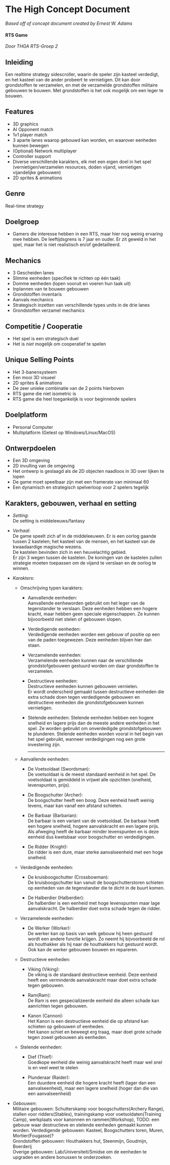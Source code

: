 # The High Concept Document

_Based off of concept document created by Ernest W. Adams_

#### RTS Game

_Door THGA RTS-Groep 2_

## Inleiding

Een realtime strategy sidescroller, waarin de speler zijn kasteel verdedigt,
en het kasteel van de ander probeert te vernietigen. Dit kan door grondstoffen te verzamelen, en
met de verzamelde grondstoffen militaire gebouwen te bouwen. Met grondstoffen is het ook mogelijk
om een leger te bouwen.

## Features

- 3D graphics
- AI Opponent match
- 1v1 player match
- 3 aparte lanes waarop gebouwd kan worden, en waarover eenheden kunnen bewegen
- (Optional) Network multiplayer
- Controller support
- Diverse verschillende karakters, elk met een eigen doel in het spel (vernietigen/verzamelen resources, doden vijand, vernietigen vijandelijke gebouwen)
- 2D sprites & animations

## Genre

Real-time strategy

## Doelgroep

- Gamers die interesse hebben in een RTS, maar hier nog weinig ervaring mee hebben.
  De leeftijdsgrens is 7 jaar en ouder. Er zit geweld in het spel, maar het is niet realistisch en/of gedetailleerd.

## Mechanics

- 3 Gescheiden lanes
- Slimme eenheden (specifiek te richten op één taak)
- Domme eenheden (lopen vooruit en voeren hun taak uit)
- Inplannen van te bouwen gebouwen
- Grondstoffen inventaris
- Aanvals mechanics
- Strategisch inzetten van verschillende types units in de drie lanes
- Grondstoffen verzamel mechanics

## Competitie / Cooperatie

- Het spel is een strategisch duel
- Het is _niet_ mogelijk om cooperatief te spelen

## Unique Selling Points

- Het 3-banensysteem
- Een mooi 3D visueel
- 2D sprites & animations
- De zeer unieke combinatie van de 2 points hierboven
- RTS game die niet isometric is
- RTS game die heel toegankelijk is voor beginnende spelers

## Doelplatform

- Personal Computer
- Multiplatform (Getest op Windows/Linux/MacOS)

## Ontwerpdoelen

- Een 3D omgeving
- 2D invulling van de omgeving
- Het ontwerp is geslaagd als de 2D objecten naadloos in 3D over lijken te lopen
- De game moet speelbaar zijn met een framerate van minimaal 60
- Een dynamisch en strategisch spelverloop voor 2 spelers tegelijk

## Karakters, gebouwen, verhaal en setting

- _Setting_:  
  De setting is middeleeuws/fantasy

- _Verhaal_:  
  De game speelt zich af in de middeleeuwen. Er is een oorlog gaande tussen 2 kastelen; het kasteel van de mensen, en het kasteel van de kwaadaardige magische wezens.  
  De kastelen bevinden zich in een heuvelachtig gebied.  
  Er zijn 3 wegen tussen de kastelen. De koningen van de kastelen zullen strategie moeten toepassen om de vijand te verslaan en de oorlog te winnen.

- _Karakters_:

  - Omschrijving typen karakters:

    - Aanvallende eenheden:  
      Aanvallende eenheworden gebruikt om het leger van de tegenstander te verslaan. Deze eenheden hebben een hogere kracht, maar hebben geen speciale eigenschappen. Ze kunnen bijvoorbeeld niet stelen of gebouwen slopen.

    - Verdedigende eenheden:  
      Verdedigende eenheden worden een gebouw of positie op een van de paden toegewezen. Deze eenheden blijven hier dan staan.

    - Verzamelende eenheden:  
      Verzamelende eenheden kunnen naar de verschillende grondstofgebouwen gestuurd worden om daar grondstoffen te verzamelen.

    - Destructieve eenheden:  
      Destructieve eenheden kunnen gebouwen vernielen.  
      Er wordt onderscheid gemaakt tussen destructieve eenheden die extra schade doen tegen verdedigende gebouwen en destructieve eenheden die grondstofgebouwen kunnen vernietigen.

    - Stelende eenheden:
      Stelende eenheden hebben een hogere snelheid en lagere prijs dan de meeste andere eenheden in het spel.
      Ze worden gebruikt om onverdedigde grondstofgebouwen te plunderen. Stelende eenheden worden vooral in het begin van het spel gebruikt, wanneer verdedigingen nog een grote investering zijn.
      <hr>

  - Aanvallende eenheden:

    - De Voetsoldaat (Swordsman):  
      De voetsoldaat is de meest standaard eenheid in het spel. De voetsoldaat is gemiddeld in vrijwel alle opzichten (snelheid, levenspunten, prijs).

    - De Boogschutter (Archer):  
      De boogschutter heeft een boog. Deze eenheid heeft weinig levens, maar kan vanaf een afstand schieten.

    - De Barbaar (Barbarian):  
      De barbaar is een variant van de voetsoldaat. De barbaar heeft een hogere snelheid, hogere aanvalskracht en een lagere prijs.
      Als afweging heeft de barbaar minder levenspunten en is deze eenheid dus kwetsbaar voor boogschutter en verdedigingen.

    - De Ridder (Knight):  
      De ridder is een dure, maar sterke aanvalseenheid met een hoge snelheid.

  - Verdedigende eenheden:

    - De kruisboogschutter (Crossbowman):  
      De kruisboogschutter kan vanuit de boogschutterstoren schieten op eenheden van de tegenstander die te dicht in de buurt komen.

    - De Halberdier (Halberdier):  
      De halberdier is een eenheid met hoge levenspunten maar lage aanvalskracht. De halberdier doet extra schade tegen de ridder.

  - Verzamelende eenheden:

    - De Werker (Worker):  
      De werker kan op basis van welk gebouw hij heen gestuurd wordt een andere functie krijgen.
      Zo neemt hij bijvoorbeeld de rol als houthakker als hij naar de houthakkers hut gestuurd wordt.  
      Ook kan de werker gebouwen bouwen en repareren.

  - Destructieve eenheden:

    - Viking (Viking):  
      De viking is de standaard destructieve eenheid. Deze eenheid heeft een verminderde aanvalskracht maar doet extra schade tegen gebouwen.

    - Ram(Ram):  
      De Ram is een gespecializeerde eenheid die alleen schade kan aanrichten tegen gebouwen.

    - Kanon (Cannon):  
      Het Kanon is een destructieve eenheid die op afstand kan schieten op gebouwen of eenheden.  
      Het kanon schiet en beweegt erg traag, maar doet grote schade tegen zowel gebouwen als eenheden.

  - Stelende eenheden:
    - Dief (Thief):  
      Goedkope eenheid die weinig aanvalskracht heeft maar wel snel is en veel weet te stelen

    - Plunderaar (Raider):  
      Een duurdere eenheid die hogere kracht heeft (lager dan een aanvalseenheid), maar een lagere snelheid (hoger dan die van een aanvalseenheid)

- _Gebouwen_:  
  Militaire gebouwen: Schutterskamp voor boogschutters(Archery Range), stallen voor ridders(Stables), trainingskamp voor voetsoldaten(Training Camp), werkplaats voor kanonnen en rammen(Workshop), TODO: een gebouw waar destructieve en stelende eenheden gemaakt kunnen worden.
  Verdedigende gebouwen: Kasteel, Boogschutters toren, Muren, Mortier(Fougasse)?  
  Grondstoffen gebouwen: Houthakkers hut, Steenmijn, Goudmijn, Boerderij  
  Overige gebouwen: Lab/Universiteit/Smidse om de eenheden te upgraden en andere bonussen te onderzoeken.
